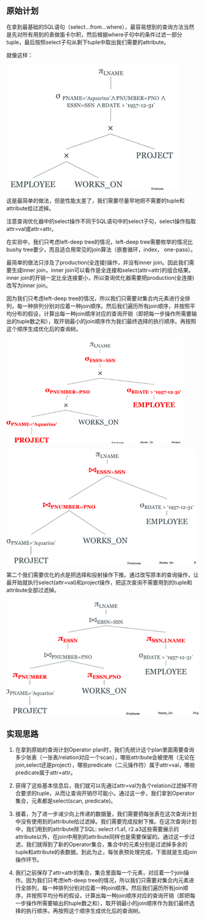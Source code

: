 ## 原始计划



在拿到最基础的SQL语句（select…from…where），最容易想到的查询方法当然是先对所有用到的表做笛卡尔积，然后根据where子句中的条件过滤一部分tuple，最后按照select子句从剩下tuple中取出我们需要的attribute。

就像这样：

![原始查询计划](./img/%E5%8E%9F%E5%A7%8B%E6%9F%A5%E8%AF%A2%E8%AE%A1%E5%88%92.png)

这是最简单的做法，但是性能太差了，我们需要尽量早地把不需要的tuple和attribute给过滤掉。

注意查询优化器中的select操作不同于SQL语句中的select子句，select操作指取attr=val或attr=attr。

在实验中，我们只考虑left-deep tree的情况，left-deep tree需要枚举的情况比bushy tree要少，而且适合用常见的join算法（嵌套循环，index， one-pass）。

最简单的做法只涉及了production(全连接)操作，并没有inner join。因此我们需要生成inner join，inner join可以看作是全连接和select(attr=attr)的组合结果。inner join的开销一定比全连接要小，所以查询优化器需要把production(全连接)改写为inner join。

因为我们只考虑left-deep tree的情况，所以我们只需要对集合内元素进行全排列，每一种排列分别对应着一种join顺序。然后我们遍历所有join顺序，并按照平均分布的假设，计算出每一种join顺序对应的查询开销（即把每一步操作所需要输出的tuple数之和），取开销最小的join顺序作为我们最终选择的执行顺序。再按照这个顺序生成优化后的查询树。

![生成inner_join](./img/%E7%94%9F%E6%88%90inner_join.png)

![生成inner_join1](./img/%E7%94%9F%E6%88%90inner_join1.png)

第二个我们需要优化的点是把选择和投射操作下推。通过改写原本的查询操作，让最开始就执行select(attr=val)和project操作，把这次查询不需要用到的tuple和attribute全部过滤掉。

![选择下推](./img/%E9%80%89%E6%8B%A9%E4%B8%8B%E6%8E%A8.png)

## 实现思路

1.	在拿到原始的查询计划Operator plan时，我们先统计这个plan里面需要查询多少张表（一张表/relation对应一个scan），哪些attribute会被使用（无论在join,select还是project），哪些predicate（二元操作符）属于attr=val，哪些predicate属于attr=attr。

2.	获得了这些基本信息后，我们就可以先通过attr=val为各个relation过滤掉不符合要求的tuple，从而让查询开销尽可能小。通过这一步，我们拿到Operator集合，元素都是select(scan, predicate)。

3.	接着，为了进一步减少向上传递的数据量，我们需要把每张表在这次查询计划中没有使用到的attribute给过滤掉。我们需要完成投射下推。在这次查询计划中，我们用到的attribute除了SQL: select r1.a1, r2.a3这些需要展示的attribute以外，在join中用到的attribute同样也是需要保留的。通过这一步过滤，我们就得到了新的Operator集合，集合中的元素分别是过滤掉多余的tuple和attribute的表数据。到此为止，每张表预处理完成，下面就是生成join操作环节。

4.	我们之前保存了attr=attr的集合，集合里面每一个元素，对应着一个join操作。因为我们只考虑left-deep tree的情况，所以我们只需要对集合内元素进行全排列，每一种排列分别对应着一种join顺序。然后我们遍历所有join顺序，并按照平均分布的假设，计算出每一种join顺序对应的查询开销（即把每一步操作所需要输出的tuple数之和），取开销最小的join顺序作为我们最终选择的执行顺序。再按照这个顺序生成优化后的查询树。